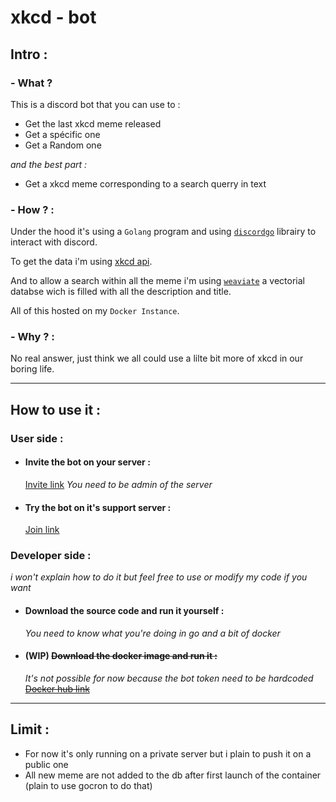 # xkcd - bot
## Intro : 

### - What ?

This is a discord bot that you can use to : 
- Get the last xkcd meme released
- Get a spécific one
- Get a Random one

 *and the best part :*
- Get a xkcd meme corresponding to a search querry in text

### - How ? :

Under the hood it's using a `Golang` program and using [`discordgo`](https://github.com/bwmarrin/discordgo) librairy to interact with discord.

To get the data i'm using [xkcd api](https://xkcd.com/json.html).

And to allow a search within all the meme i'm using [`weaviate`](https://weaviate.io) a vectorial databse wich is filled with all the description and title.

All of this hosted on my `Docker Instance`.

### - Why ? :

No real answer, just think we all could use a lilte bit more of xkcd in our boring life.

---
## How to use it : 
### User side :
- #### Invite the bot on your server :
    [Invite link](https://discord.com/api/oauth2/authorize?client_id=1102198415439429693&permissions=0&scope=bot)
    *You need to be admin of the server* 
- #### Try the bot on it's support server :
    [Join link](https://discord.gg/jyPPTFXs)

### Developer side :

*i won't explain how to do it but feel free to use or modify my code if you want*
- #### Download the source code and run it yourself :
    *You need to know what you're doing in go and a bit of docker*
- #### **(WIP)**  ~~Download the docker image and run it :~~
    *It's not possible for now because the bot token need to be hardcoded* [ ~~Docker hub link~~](https://hub.docker.com/repository/docker/louvandtech/xkcd-bot)

---
## Limit :
- For now it's only running on a private server but i plain to push it on a public one
- All new meme are not added to the db after first launch of the container
(plain to use gocron to do that)